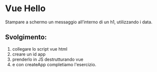 Vue Hello
===
Stampare a schermo un messaggio all’interno di un h1, utilizzando i data.
## Svolgimento:
1. collegare lo script vue html
2. creare un id app 
3. prenderlo in JS destrutturando vue
4. e con createApp completiamo l'esercizio.